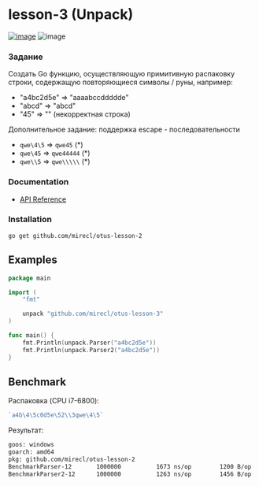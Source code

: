 # lesson-3 (Unpack)

[![image](https://img.shields.io/badge/godoc-reference-blue)](http://godoc.org/github.com/mirecl/otus-lesson-3)
![image](https://img.shields.io/badge/coverage-100%25-green)

### Задание
Создать Go функцию, осуществляющую примитивную распаковку строки, содержащую повторяющиеся символы / руны, например:

* "a4bc2d5e" => "aaaabccddddde"
* "abcd" => "abcd"
* "45" => "" (некорректная строка)

Дополнительное задание: поддержка escape - последовательности
* `qwe\4\5` => `qwe45` (*)
* `qwe\45` => `qwe44444` (*)
* `qwe\\5` => `qwe\\\\\` (*)

### Documentation
* [API Reference](http://godoc.org/github.com/mirecl/otus-lesson-3)

### Installation

    go get github.com/mirecl/otus-lesson-2

## Examples
```go
package main

import (
	"fmt"

	unpack "github.com/mirecl/otus-lesson-3"
)

func main() {
	fmt.Println(unpack.Parser("a4bc2d5e"))
	fmt.Println(unpack.Parser2("a4bc2d5e"))
}
```

## Benchmark

Распаковка (CPU i7-6800):
```Go
`a4b\4\5c0d5e\52\\3qwe\4\5`
```
Результат:
```bash
goos: windows
goarch: amd64
pkg: github.com/mirecl/otus-lesson-2
BenchmarkParser-12     	 1000000	      1673 ns/op	    1200 B/op	      32 allocs/op
BenchmarkParser2-12    	 1000000	      1263 ns/op	    1456 B/op	       8 allocs/op
```